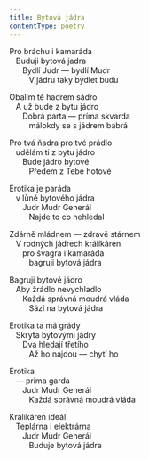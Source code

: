 ```yaml
---
title: Bytová jádra
contentType: poetry
---
```


<section>

Pro bráchu i kamaráda  
   Buduji bytová jadra  
      Bydlí Judr — bydlí Mudr  
         V jádru taky bydlet budu

Obalím tě hadrem sádro  
   A už bude z bytu jádro  
      Dobrá parta — príma skvarda  
         málokdy se s jádrem babrá

Pro tvá ňadra pro tvé prádlo  
   udělám ti z bytu jádro  
      Bude jádro bytové  
         Předem z Tebe hotové

Erotika je paráda  
   v lůně bytového jádra  
      Judr Mudr Generál  
         Najde to co nehledal

Zdárně mládnem — zdravě stárnem  
   V rodných jádrech králíkáren  
      pro švagra i kamaráda  
         bagruji bytová jádra

Bagruji bytové jádro  
   Aby žrádlo nevychladlo  
      Každá správná moudrá vláda  
         Sází na bytová jádra

Erotika ta má grády  
   Skryta bytovými jádry  
      Dva hledají třetího  
         Až ho najdou — chytí ho

Erotika  
   — prima garda  
      Judr Mudr Generál  
         Každá správná moudrá vláda

Králíkáren ideál  
   Teplárna i elektrárna  
      Judr Mudr Generál  
         Buduje bytová jádra

</section>
